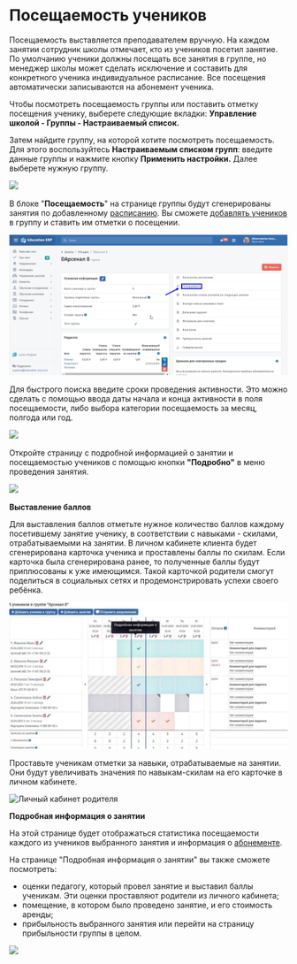 # Посещаемость учеников

Посещаемость выставляется преподавателем вручную. На каждом занятии сотрудник школы отмечает, кто из учеников посетил занятие. По умолчанию ученики должны посещать все занятия в группе, но менеджер школы может сделать исключение и составить для конкретного ученика индивидуальное расписание. Все посещения автоматически записываются на абонемент ученика.

Чтобы посмотреть посещаемость группы или поставить отметку посещения ученику, выберете следующие вкладки: **Управление школой - Группы - Настраиваемый список.**

Затем найдите группу, на которой хотите посмотреть посещаемость. Для этого воспользуйтесь **Настраиваемым списком групп**: введите данные группы и  нажмите кнопку **Применить настройки.** Далее выберете нужную группу.

![](<../../../.gitbook/assets/Screenshot\_270 (1).png>)

В блоке "**Посещаемость**" на странице группы будут сгенерированы занятия по добавленному [расписанию](dobavlenie-grupp.md). Вы сможете [добавлять учеников](../../../ucheniki.md) в группу и ставить им отметки о посещении.

![](<../../../.gitbook/assets/Скриншот 13-01-2022 082908.jpg>)

Для быстрого поиска введите сроки проведения активности. Это можно сделать с помощью ввода даты начала и конца активности в поля посещаемости, либо выбора категории посещаемость за месяц, полгода или год.

![](../../../.gitbook/assets/Screenshot\_288.png)

Откройте страницу с подробной информацией о занятии и посещаемостью учеников с помощью кнопки **"Подробно"** в меню проведения занятия.

![](../../../.gitbook/assets/Screenshot\_273.png)

**Выставление баллов**

Для выставления баллов отметьте нужное количество баллов каждому посетившему занятие ученику, в соответствии с навыками - скилами, отрабатываемыми на занятии. В личном кабинете клиента будет сгенерирована карточка ученика и проставлены баллы по скилам. Если карточка была сгенерирована ранее, то полученные баллы будут приплюсованы к уже имеющимся. Такой карточкой родители смогут поделиться в социальных сетях и продемонстрировать успехи своего ребёнка.

![Нажмите на иконку "Подробная информация о занятии"](<../../../.gitbook/assets/u4hBkOnVZkc (1).jpg>)

Проставьте ученикам отметки за навыки, отрабатываемые на занятии. Они будут увеличивать значения по навыкам-скилам на его карточке в личном кабинете.

![Личный кабинет родителя](../../../.gitbook/assets/Screenshot\_292.png)

**Подробная информация о занятии**

На этой странице будет отображаться статистика посещаемости каждого из учеников выбранного занятия и информация о [абонементе](../../../abonementy/vidy-abonementov.md).

На странице "Подробная информация о занятии" вы также сможете посмотреть:

* оценки педагогу, который провел занятие и выставил баллы ученикам. Эти оценки проставляют родители из личного кабинета;
* помещение, в котором было проведено занятие, и его стоимость аренды;
* прибыльность выбранного занятия или перейти на страницу прибыльности группы в целом.

![](../../../.gitbook/assets/Screenshot\_289.png)
